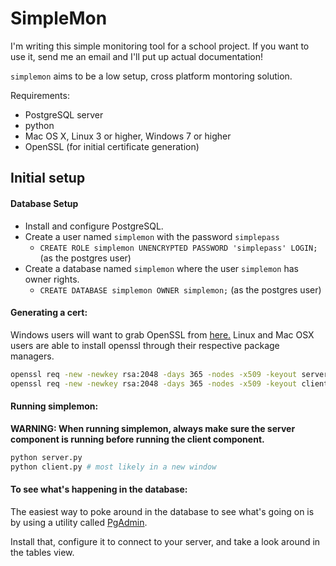 # SimpleMon

I'm writing this simple monitoring tool for a school project. If you want to use it, send me an email and I'll put up actual documentation!

`simplemon` aims to be a low setup, cross platform montoring solution.

Requirements:
 - PostgreSQL server
 - python
 - Mac OS X, Linux 3 or higher, Windows 7 or higher
 - OpenSSL (for initial certificate generation)

## Initial setup

#### Database Setup
- Install and configure PostgreSQL.
- Create a user named `simplemon` with the password `simplepass`
    + `CREATE ROLE simplemon UNENCRYPTED PASSWORD 'simplepass' LOGIN;` (as the postgres user)
- Create a database named `simplemon` where the user `simplemon` has owner rights.
    + `CREATE DATABASE simplemon OWNER simplemon;` (as the postgres user)



#### Generating a cert:
Windows users will want to grab OpenSSL from [here.](https://indy.fulgan.com/SSL/openssl-1.0.2k-x64_86-win64.zip)
Linux and Mac OSX users are able to install openssl through their respective package managers.
```bash
openssl req -new -newkey rsa:2048 -days 365 -nodes -x509 -keyout server.key -out server.crt
openssl req -new -newkey rsa:2048 -days 365 -nodes -x509 -keyout client.key -out client.crt
```

#### Running simplemon:
**WARNING: When running simplemon, always make sure the server component is running before running the client component.**

```bash
python server.py
python client.py # most likely in a new window
```

#### To see what's happening in the database:

The easiest way to poke around in the database to see what's going on is by using a utility called [PgAdmin](https://www.pgadmin.org/).

Install that, configure it to connect to your server, and take a look around in the tables view.
